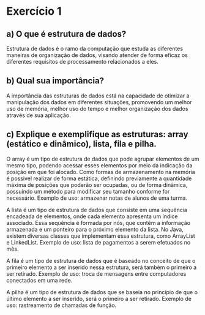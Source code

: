 # Exercício 1
## a) O que é estrutura de dados?
Estrutura de dados é o ramo da computação que estuda as diferentes maneiras de organização de dados, visando atender de forma eficaz os diferentes requisitos de processamento relacionados a eles.
## b) Qual sua importância?
A importância das estruturas de dados está na capacidade de otimizar a manipulação dos dados em diferentes situações, promovendo um melhor uso de memória, melhor uso do tempo e melhor organização dos dados através de sua aplicação.
## c) Explique e exemplifique as estruturas: array (estático e dinâmico), lista, fila e pilha.
O array é um tipo de estrutura de dados que pode agrupar elementos de um mesmo tipo, podendo acessar esses elementos por meio da indicação da posição em que foi alocado.
Como formas de armazenamento na memória é possivel realizar de forma estática, definindo previamente a quantidade máxima de posições que poderão ser ocupadas, ou de forma dinâmica, possuindo um método para modificar seu tamanho conforme for necessário.
Exemplo de uso: armazenar notas de alunos de uma turma.

A lista é um tipo de estrutura de dados que consiste em uma sequência encadeada de elementos, onde cada elemento apresenta um índice associado. Essa sequência é formada por nós, que contêm a informação armazenada e um ponteiro para o próximo elemento da lista.
No Java, existem diversas classes que implementam essa estrutura, como ArrayList e LinkedList.
Exemplo de uso: lista de pagamentos a serem efetuados no mês.

A fila é um tipo de estrutura de dados que é baseado no conceito de que o primeiro elemento a ser inserido nessa estrutura, será também o primeiro a ser retirado.
Exemplo de uso: troca de mensagens entre computadores conectados em uma rede.

A pilha é um tipo de estrutura de dados que se baseia no princípio de que o último elemento a ser inserido, será o primeiro a ser retirado.
Exemplo de uso: rastreamento de chamadas de função.
